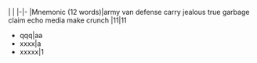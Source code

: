 | | 
|-|-
|Mnemonic (12 words)|army van defense carry jealous true garbage claim echo media make crunch
|11|11


* qqq|aa
* xxxx|a
* xxxxx|1
